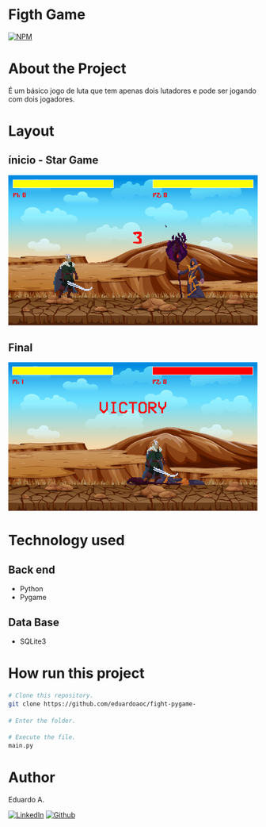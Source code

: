 # Figth Game 

[![NPM](https://img.shields.io/npm/l/react)]() 

# About the Project

É um básico jogo de luta que tem apenas dois lutadores e pode ser
jogando com dois jogadores. 

# Layout
## ínicio - Star Game
![Layout App](https://github.com/eduardoaoc/fight-pygame/blob/main/assets/images/start.png) 
## Final
![Layout App](https://github.com/eduardoaoc/fight-pygame/blob/main/assets/images/victoryy.png)


# Technology used

## Back end
- Python
- Pygame

## Data Base
- SQLite3


# How run this project

```bash
# Clone this repository.
git clone https://github.com/eduardoaoc/fight-pygame-

# Enter the folder.

# Execute the file.
main.py
```


# Author

Eduardo A.

 [![LinkedIn](https://img.shields.io/badge/LinkedIn-%230077B5.svg?&style=flat-square&logo=linkedin&logoColor=white)](https://www.linkedin.com/in/eduardo-augusto-41436b233/) 
 [![Github](https://img.shields.io/github/followers/eduardoaoc?style=social)](https://github.com/eduardoaoc)
